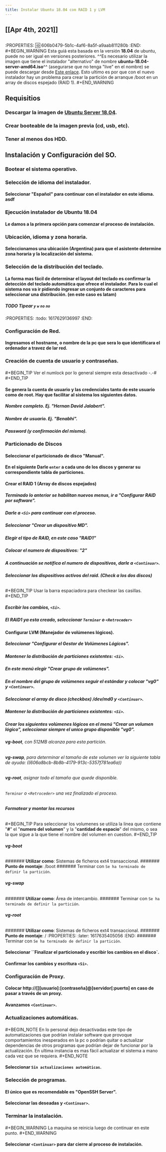 ```yaml
---
title: Instalar Ubuntu 18.04 con RAID 1 y LVM
---
```


## [[Apr 4th, 2021]]
## 
:PROPERTIES:
:id: 606b0479-5b1c-4af6-8a5f-a9aab811280b
:END:
#+BEGIN_WARNING
Esta guiá esta basada en la versión **18.04** de ubuntu, puede no ser igual en versiones posteriores. ^^Es necesario utilizar la imagen que tiene el instalador "alternativo" de nombre **ubuntu-18.04-server-amd64.iso**^^ (asegurarse que no tenga "live" en el nombre) se puede descargar desde [Este enlace]( http://old-releases.ubuntu.com/releases/bionic/). Esto ultimo es por que con el nuevo instalador hay un problema para crear la partición de arranque /boot en un array de discos espejado (RAID 1).
#+END_WARNING
## Requisitios
### Descargar la imagen de [Ubuntu Server 18.04](https://releases.ubuntu.com/18.04/).
### Crear booteable de la imagen previa (cd, usb, etc).
### Tener al menos dos HDD.
## Instalación y Configuración del SO.
### Bootear el sistema operativo.
### Selección de idioma del instalador.
#### Seleccionar "**Español**" para continuar con el instalador en este idioma. asdf
### Ejecución instalador de Ubuntu 18.04
#### Le damos a la primera opción para comenzar el proceso de instalación.
### Ubicación, idioma y zona horaria.
#### Seleccionamos una ubicación (**Argentina**) para que el asistente determine zona horaria y la localización del sistema.
### Selección de la distribución del teclado.
#### La forma mas fácil de determinar el layout del teclado es confirmar la detección del teclado automática que ofrece el instalador. Para lo cual el sistema nos va ir pidiendo ingresar un conjunto de caracteres para seleccionar una distribución. (en este caso es **latam**)
##### TODO Tipear `y` `w` `no` `no`
:PROPERTIES:
:todo: 1617629136997
:END:
### Configuración de Red.
#### Ingresamos el hostname, o nombre de la pc que sera lo que identificara el ordenador a travez de lar red.
### Creación de cuenta de usuario y contraseñas.
#### 
#+BEGIN_TIP
Ver el numlock por lo general siempre esta desactivado -.-#
#+END_TIP
#### Se genera la cuenta de usuario y las credenciales tanto de este usuario como de root. Hay que facilitar al sistema los siguientes datos.
##### Nombre completo. Ej. "Hernan David Jalabert".
##### Nombre de usuario. Ej. "Benabhi".
##### Password (y confirmación del mismo).
### Particionado de Discos
#### Seleccionar el particionado de disco "**Manual**".
#### En el siguiente Darle `enter` a cada uno de los discos y generar su correspondiente tabla de particiones.
#### Crear el RAID 1 (Array de discos espejados)
##### Terminado lo anterior se habilitan nuevos menus, ir a "**Configurar RAID por software**".
##### Darle a `<Si>` para continuar con el proceso.
##### Seleccionar **"Crear un dispositivo MD"**.
##### Elegir el tipo de RAID, en este caso "**RAID1**"
##### Colocar el numero de dispositivos: "**2**"
##### A continuación se notifica el numero de dispositivos, darle a `<Continuar>`.
##### Seleccionar los dispositivos activos del raid. (Check a los dos discos)
###### 
#+BEGIN_TIP
Usar la barra espaciadora para checkear las casillas.
#+END_TIP
##### Escribir los cambios, `<Si>`.
##### El RAID1 ya esta creado, seleccionar `Terminar` o `<Retroceder>`
#### Configurar LVM (Manejador de volúmenes lógicos).
##### Seleccionar "**Configurar el Gestor de Volúmenes Lógicos**".
##### Mantener la distribución de particiones existentes: `<Si>`.
##### En este menú elegir "**Crear grupo de volúmenes**".
##### En el nombre del grupo de volúmenes seguir el estándar y colocar "**vg0**" y `<Continuar>`.
##### Seleccionar el array de disco (checkbox) /dev/md0 y `<Continuar>`.
##### Mantener la distribución de particiones existentes: `<Si>`.
##### Crear los siguientes volúmenes lógicos en el menú "**Crear un volumen lógico**", seleccionar siempre el unico grupo disponible "**vg0**".
###### **vg-boot**, con 512MB alcanza para esta partición.
###### **vg-swap**, para determinar el tamaño de este volumen ver la siguiente tabla de ayuda: ((606a8bcb-8b8b-4179-913c-5357f781ea6a))
###### **vg-root**, asignar todo el tamaño que quede disponible.
###### `Terminar` o `<Retroceder>` una vez finalizado el proceso.
##### Formatear y montar los recursos
###### 
#+BEGIN_TIP
Para seleccionar los volumenes se utiliza la linea que contiene "**#**" el "**numero del volumen**" y la "**cantidad de espacio**" del mismo, o sea la que sigue a la que tiene el nombre del volumen en cuestion.
#+END_TIP
###### **vg-boot**
####### **Utilizar como**: Sistemas de ficheros ext4 transaccional.
####### **Punto de montaje**: /boot
####### Terminar con `Se ha terminado de definir la partición`.
###### **vg-swap**
####### **Utilizar como**: Área de intercambio.
####### Terminar con `Se ha terminado de definir la partición`.
###### **vg-root**
####### **Utilizar como**: Sistemas de ficheros ext4 transaccional.
####### **Punto de montaje**: /
:PROPERTIES:
:later: 1617635405056
:END:
####### Terminar con `Se ha terminado de definir la partición`.
#### Seleccionar ``Finalizar el particionado y escribir los cambios en el disco`.
#### Confirmar los cambios y escritura `<Si>`.
### Configuración de Proxy.
#### Colocar http://[][usuario]:[contraseña]@]servidor[:puerto] en caso de pasar a través de un proxy.
#### Avanzamos `<Continuar>`.
### Actualizaciones automáticas.
#### 
#+BEGIN_NOTE
En lo personal dejo desactivadas este tipo de automatizaciones que podrían instalar software que provoque comportamientos inesperados en la pc o podrían quitar o actualizar dependencias de otros programas que podrían dejar de funcionar por la actualización. En ultima instancia es mas fácil actualizar el sistema a mano cada vez que se requiera.
#+END_NOTE
#### Seleccionar `Sin actualizaciones automáticas`.
### Selección de programas.
#### El único que es recomendable es "**OpenSSH Server**".
#### Seleccionar las deseadas y `<Continuar>`.
### Terminar la instalación.
#### 
#+BEGIN_WARNING
La maquina se reinicia luego de continuar en este punto.
#+END_WARNING
#### Seleccionar `<Continuar>` para dar cierre al proceso de instalación.
